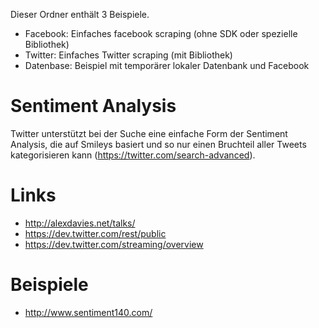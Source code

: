 Dieser Ordner enthält 3 Beispiele.

 * Facebook: Einfaches facebook scraping (ohne SDK oder spezielle Bibliothek)
 * Twitter: Einfaches Twitter scraping (mit Bibliothek)
 * Datenbase: Beispiel mit temporärer lokaler Datenbank und Facebook


# Sentiment Analysis
Twitter unterstützt bei der Suche eine einfache Form der Sentiment Analysis,
die auf Smileys basiert und so nur einen Bruchteil aller Tweets kategorisieren
kann (https://twitter.com/search-advanced).


# Links

 * http://alexdavies.net/talks/
 * https://dev.twitter.com/rest/public
 * https://dev.twitter.com/streaming/overview

# Beispiele

 * http://www.sentiment140.com/
